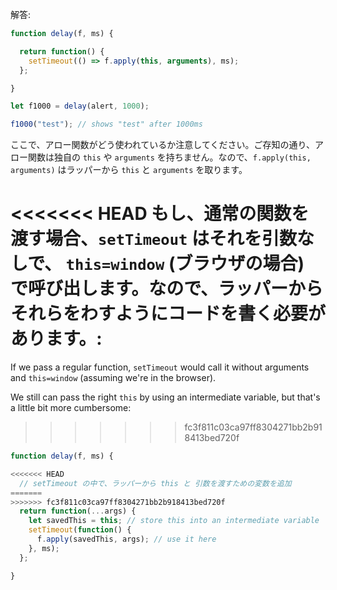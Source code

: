 解答:

```js run demo
function delay(f, ms) {

  return function() {
    setTimeout(() => f.apply(this, arguments), ms);
  };

}

let f1000 = delay(alert, 1000);

f1000("test"); // shows "test" after 1000ms
```

ここで、アロー関数がどう使われているか注意してください。ご存知の通り、アロー関数は独自の `this` や `arguments` を持ちません。なので、`f.apply(this, arguments)` はラッパーから `this` と `arguments` を取ります。

<<<<<<< HEAD
もし、通常の関数を渡す場合、`setTimeout` はそれを引数なしで、 `this=window` (ブラウザの場合) で呼び出します。なので、ラッパーからそれらをわすようにコードを書く必要があります。:
=======
If we pass a regular function, `setTimeout` would call it without arguments and `this=window` (assuming we're in the browser).

We still can pass the right `this` by using an intermediate variable, but that's a little bit more cumbersome:
>>>>>>> fc3f811c03ca97ff8304271bb2b918413bed720f

```js
function delay(f, ms) {

<<<<<<< HEAD
  // setTimeout の中で、ラッパーから this と 引数を渡すための変数を追加
=======
>>>>>>> fc3f811c03ca97ff8304271bb2b918413bed720f
  return function(...args) {
    let savedThis = this; // store this into an intermediate variable
    setTimeout(function() {
      f.apply(savedThis, args); // use it here
    }, ms);
  };

}
```
